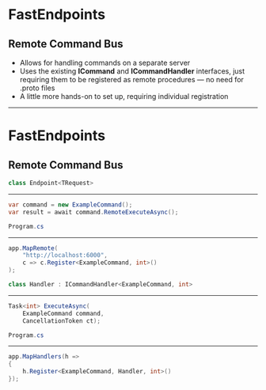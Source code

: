 <h1>FastEndpoints</h1>
<h2>Remote Command Bus</h2>

<ul class="content">
  <li>Allows for handling commands on a separate server</li>
  <v-clicks>
    <li>Uses the existing <strong>ICommand</strong> and <strong>ICommandHandler</strong> interfaces, just requiring them to be registered as remote procedures — no need for .proto files</li>
    <li>A little more hands-on to set up, requiring individual registration</li>
  </v-clicks>
</ul>

<!--
Sitting on top of gRPC for .NET, we can also easily allow for separate servers to handle our commands.

Now, I've never really had to use gRPC at all, mostly just knowing that it was a thing out there.

[click] However it's made pretty easy easy for us, with FastEndpoints wrapping the implementation under, once again, our commands!

[click] There is a little more setup required however, with each remote procedure needing to be registered individually.
-->

---

<h1>FastEndpoints</h1>
<h2>Remote Command Bus</h2>

<v-drag pos="52,176,400,_">
<div class="box" data-id="client-endpoint">

```csharp {all|none|all}{at:1}
class Endpoint<TRequest>
```
<hr/>

```csharp {all|2|all}{at:1}
var command = new ExampleCommand();
var result = await command.RemoteExecuteAsync();
```
</div>
</v-drag>

<v-drag pos="52,360,400,_">
<div class="box" data-id="client-program" v-click="2">

```csharp
Program.cs
```
<hr/>

```csharp
app.MapRemote(
    "http://localhost:6000",
    c => c.Register<ExampleCommand, int>()
);
```
</div>
</v-drag>

<v-drag pos="530,176,400,_">
<div class="box border-slate-700 bg-gray-900" data-id="server-handler" v-click="3">

```csharp
class Handler : ICommandHandler<ExampleCommand, int>
```
<hr/>

```csharp
Task<int> ExecuteAsync(
    ExampleCommand command,
    CancellationToken ct);
```
</div>
</v-drag>

<v-drag pos="530,360,400,_">
<div class="box border-slate-700 bg-gray-900" data-id="server-program" v-click="3">

```csharp
Program.cs
```
<hr/>

```csharp
app.MapHandlers(h =>
{
    h.Register<ExampleCommand, Handler, int>()
});
```
</div>
</v-drag>

<FancyArrow v-click="2" q1="[data-id=client-endpoint]" q2="[data-id=client-program]" pos1="bottom" pos2="top" color="pink" arc="-0.1" head-size="15" class="z-100" />

<FancyArrow v-click="3" q1="[data-id=client-program]" q2="[data-id=server-program]" pos1="right" pos2="left" color="pink" arc="-0.1" head-size="15" class="z-100" />

<FancyArrow v-click="3" q1="[data-id=server-program]" q2="[data-id=server-handler]" pos1="top" pos2="bottom" color="pink" arc="-0.1" head-size="15" class="z-100" />

<!--
Not wanting to go into too much detail here, as we're starting to get into the very problem-specific areas that these features address, but to cover this at a high level at least, we start with once again, our command.

[click] And, once again all we need to do is change our method call, this time to `RemoteExecuteAsync`.

We do need to tell FastEndpoints where to find the handler, which we do in our `Program.cs` file. [click]

Over on the remote server, we need to register the handler for that command. [click]

At a very high level, very simple to get going _if_ this behaviour is required.

Assuming we have the server up and running, once registered, we can treat it almost like any other command in our codebase.
-->
